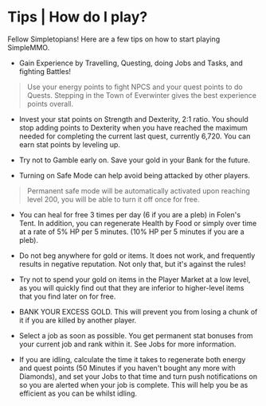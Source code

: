 <h1> Tips | How do I play? </h1>

Fellow Simpletopians! Here are a few tips on how to start playing SimpleMMO.

- Gain Experience by Travelling, Questing, doing Jobs and Tasks, and fighting Battles! 
 > Use your energy points to fight NPCS and your quest points to do Quests. 
 > Stepping in the Town of Everwinter gives the best experience points overall.

- Invest your stat points on Strength and Dexterity, 2:1 ratio. You should stop adding points to Dexterity when you have reached the maximum needed for completing the current last quest, currently 6,720. You can earn stat points by leveling up. 

- Try not to Gamble early on. Save your gold in your Bank for the future.

- Turning on Safe Mode can help avoid being attacked by other players.
 > Permanent safe mode will be automatically activated upon reaching level 200, you will be able to turn it off once for free.

- You can heal for free 3 times per day (6 if you are a pleb) in Folen's Tent. In addition, you can regenerate Health by Food or simply over time at a rate of 5% HP per 5 minutes. (10% HP per 5 minutes if you are a pleb).

- Do not beg anywhere for gold or items. It does not work, and frequently results in negative reputation. Not only that, but it's against the rules!

- Try not to spend your gold on items in the Player Market at a low level, as you will quickly find out that they are inferior to higher-level items that you find later on for free.

- BANK YOUR EXCESS GOLD. This will prevent you from losing a chunk of it if you are killed by another player.

- Select a job as soon as possible. You get permanent stat bonuses from your current job and rank within it. See Jobs for more information.


- If you are idling, calculate the time it takes to regenerate both energy and quest points (50 Minutes if you haven't bought any more with Diamonds), and set your Jobs to that time and turn push notifications on so you are alerted when your job is complete. This will help you be as efficient as you can be whilst idling.
